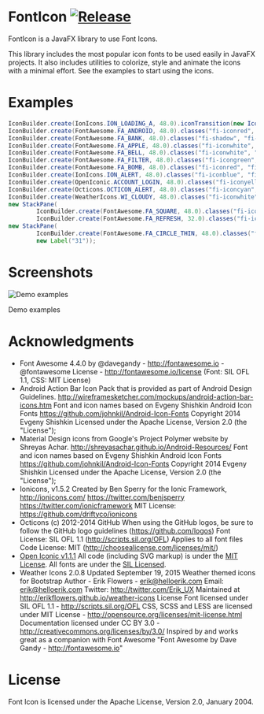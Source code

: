 FontIcon [![Release](https://jitpack.io/v/adrianromero/fonticon.svg)](https://jitpack.io/#adrianromero/fonticon)
========

FontIcon is a JavaFX library to use Font Icons.

This library includes the most popular icon fonts to be used easily in JavaFX projects. It also includes utilities to colorize, style and animate the icons with a minimal effort. See the examples to start using the icons.

Examples
========

```java
IconBuilder.create(IonIcons.ION_LOADING_A, 48.0).iconTransition(new IconRotate()).build();
IconBuilder.create(FontAwesome.FA_ANDROID, 48.0).classes("fi-iconred", "fi-plain").build();
IconBuilder.create(FontAwesome.FA_BANK, 48.0).classes("fi-shadow", "fi-iconmediumblue").build();
IconBuilder.create(FontAwesome.FA_APPLE, 48.0).classes("fi-iconwhite", "fi-shadow").build();
IconBuilder.create(FontAwesome.FA_BELL, 48.0).classes("fi-iconwhite", "fi-plain", "fi-dropshadow").build();
IconBuilder.create(FontAwesome.FA_FILTER, 48.0).classes("fi-icongreen", "fi-shadow").build();
IconBuilder.create(FontAwesome.FA_BOMB, 48.0).classes("fi-iconred", "fi-shadow").build();
IconBuilder.create(IonIcons.ION_ALERT, 48.0).classes("fi-iconblue", "fi-shadow").build();
IconBuilder.create(OpenIconic.ACCOUNT_LOGIN, 48.0).classes("fi-iconyellow", "fi-shadow").build();
IconBuilder.create(Octicons.OCTICON_ALERT, 48.0).classes("fi-iconcyan", "fi-shadow").build();
IconBuilder.create(WeatherIcons.WI_CLOUDY, 48.0).classes("fi-iconwhite", "fi-shadow").build();
new StackPane(
        IconBuilder.create(FontAwesome.FA_SQUARE, 48.0).classes("fi-icondarkblue", "fi-stack-base").build(),
        IconBuilder.create(FontAwesome.FA_REFRESH, 32.0).classes("fi-iconwhite", "fi-plain").build());
new StackPane(
        IconBuilder.create(FontAwesome.FA_CIRCLE_THIN, 48.0).classes("fi-iconblack", "fi-plain").build(),
        new Label("31"));
```

Screenshots
===========

![Demo examples](https://raw.github.com/adrianromero/fonticon/master/screenshot-demo.png)

Demo examples

Acknowledgments
===============

* Font Awesome 4.4.0 by @davegandy - http://fontawesome.io - @fontawesome
License - http://fontawesome.io/license (Font: SIL OFL 1.1, CSS: MIT License)
* Android Action Bar Icon Pack that is provided as part of Android Design Guidelines.
http://wireframesketcher.com/mockups/android-action-bar-icons.htm
Font and icon names based on Evgeny Shishkin Android Icon Fonts
https://github.com/johnkil/Android-Icon-Fonts
Copyright 2014 Evgeny Shishkin
Licensed under the Apache License, Version 2.0 (the "License");
* Material Design icons from Google's Project Polymer website by Shreyas Achar.
http://shreyasachar.github.io/Android-Resources/
Font and icon names based on Evgeny Shishkin Android Icon Fonts
https://github.com/johnkil/Android-Icon-Fonts
Copyright 2014 Evgeny Shishkin
Licensed under the Apache License, Version 2.0 (the "License");
* Ionicons, v1.5.2
Created by Ben Sperry for the Ionic Framework, http://ionicons.com/
https://twitter.com/benjsperry  https://twitter.com/ionicframework
MIT License: https://github.com/driftyco/ionicons
* Octicons
(c) 2012-2014 GitHub
When using the GitHub logos, be sure to follow the GitHub logo guidelines (https://github.com/logos)
Font License: SIL OFL 1.1 (http://scripts.sil.org/OFL)
Applies to all font files
Code License: MIT (http://choosealicense.com/licenses/mit/)
* [Open Iconic v1.1.1](http://useiconic.com/open)
All code (including SVG markup) is under the [MIT License](http://opensource.org/licenses/MIT).
All fonts are under the [SIL Licensed](http://scripts.sil.org/cms/scripts/page.php?item_id=OFL_web).
*  Weather Icons 2.0.8
Updated September 19, 2015
Weather themed icons for Bootstrap
Author - Erik Flowers - erik@helloerik.com
Email: erik@helloerik.com
Twitter: http://twitter.com/Erik_UX
Maintained at http://erikflowers.github.io/weather-icons
License
Font licensed under SIL OFL 1.1 -
http://scripts.sil.org/OFL
CSS, SCSS and LESS are licensed under MIT License -
http://opensource.org/licenses/mit-license.html
Documentation licensed under CC BY 3.0 -
http://creativecommons.org/licenses/by/3.0/
Inspired by and works great as a companion with Font Awesome
"Font Awesome by Dave Gandy - http://fontawesome.io"

License
=======

Font Icon is licensed under the Apache License, Version 2.0, January 2004.
